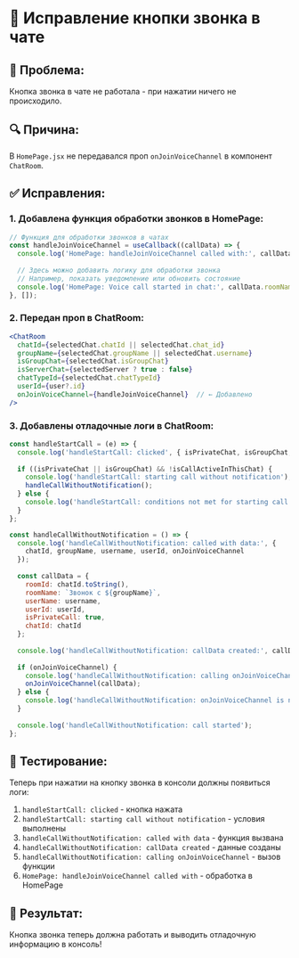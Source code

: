 # 🔧 Исправление кнопки звонка в чате

## 🐛 **Проблема:**
Кнопка звонка в чате не работала - при нажатии ничего не происходило.

## 🔍 **Причина:**
В `HomePage.jsx` не передавался проп `onJoinVoiceChannel` в компонент `ChatRoom`.

## ✅ **Исправления:**

### 1. **Добавлена функция обработки звонков в HomePage:**
```javascript
// Функция для обработки звонков в чатах
const handleJoinVoiceChannel = useCallback((callData) => {
  console.log('HomePage: handleJoinVoiceChannel called with:', callData);
  
  // Здесь можно добавить логику для обработки звонка
  // Например, показать уведомление или обновить состояние
  console.log('HomePage: Voice call started in chat:', callData.roomName);
}, []);
```

### 2. **Передан проп в ChatRoom:**
```jsx
<ChatRoom
  chatId={selectedChat.chatId || selectedChat.chat_id}
  groupName={selectedChat.groupName || selectedChat.username}
  isGroupChat={selectedChat.isGroupChat}
  isServerChat={selectedServer ? true : false}
  chatTypeId={selectedChat.chatTypeId}
  userId={user?.id}
  onJoinVoiceChannel={handleJoinVoiceChannel}  // ← Добавлено
/>
```

### 3. **Добавлены отладочные логи в ChatRoom:**
```javascript
const handleStartCall = (e) => {
  console.log('handleStartCall: clicked', { isPrivateChat, isGroupChat, isCallActiveInThisChat, otherUserInCall });
  
  if ((isPrivateChat || isGroupChat) && !isCallActiveInThisChat) {
    console.log('handleStartCall: starting call without notification');
    handleCallWithoutNotification();
  } else {
    console.log('handleStartCall: conditions not met for starting call');
  }
};

const handleCallWithoutNotification = () => {
  console.log('handleCallWithoutNotification: called with data:', { 
    chatId, groupName, username, userId, onJoinVoiceChannel 
  });
  
  const callData = {
    roomId: chatId.toString(),
    roomName: `Звонок с ${groupName}`,
    userName: username,
    userId: userId,
    isPrivateCall: true,
    chatId: chatId
  };
  
  console.log('handleCallWithoutNotification: callData created:', callData);
  
  if (onJoinVoiceChannel) {
    console.log('handleCallWithoutNotification: calling onJoinVoiceChannel');
    onJoinVoiceChannel(callData);
  } else {
    console.log('handleCallWithoutNotification: onJoinVoiceChannel is not available');
  }
  
  console.log('handleCallWithoutNotification: call started');
};
```

## 🧪 **Тестирование:**

Теперь при нажатии на кнопку звонка в консоли должны появиться логи:
1. `handleStartCall: clicked` - кнопка нажата
2. `handleStartCall: starting call without notification` - условия выполнены
3. `handleCallWithoutNotification: called with data` - функция вызвана
4. `handleCallWithoutNotification: callData created` - данные созданы
5. `handleCallWithoutNotification: calling onJoinVoiceChannel` - вызов функции
6. `HomePage: handleJoinVoiceChannel called with` - обработка в HomePage

## 🚀 **Результат:**
Кнопка звонка теперь должна работать и выводить отладочную информацию в консоль!



